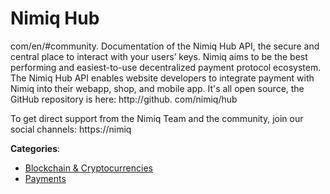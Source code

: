 # Nimiq Hub


com/en/#community.  Documentation of the Nimiq Hub API, the secure and central place to interact with your users’ keys. Nimiq aims to be the best performing and easiest-to-use decentralized payment protocol ecosystem. The Nimiq Hub API enables website developers to integrate payment with Nimiq into their webapp, shop, and mobile app. It's all open source, the GitHub repository is here: http://github. com/nimiq/hub 

To get direct support from the Nimiq Team and the community, join our social channels: https://nimiq



**Categories**:
- [Blockchain & Cryptocurrencies](https://github.com/apis-list/apis-list#blockchain-and-cryptocurrencies)
- [Payments](https://github.com/apis-list/apis-list#payments)



